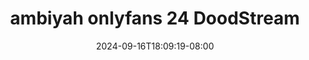--- 
title: "ambiyah onlyfans 24  DoodStream"
description: "nonton bokeh ambiyah onlyfans 24  DoodStream  tele durasi panjang terbaru"
date: 2024-09-16T18:09:19-08:00
file_code: "fdi36h5zfwrp"
draft: false
cover: "c2e0b0bocdzlmjgq.jpg"
tags: ["ambiyah", "onlyfans", "DoodStream", "bokep-indo", "bokep-viral", "bokep-ig"]
length: 80
fld_id: "1483132"
foldername: "Ambiyah update"
categories: ["Ambiyah update"]
views: 0
---